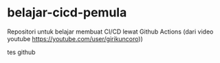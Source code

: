 # belajar-cicd-pemula
Repositori untuk belajar membuat CI/CD lewat Github Actions (dari video youtube https://youtube.com/user/girikuncoro))

tes github
